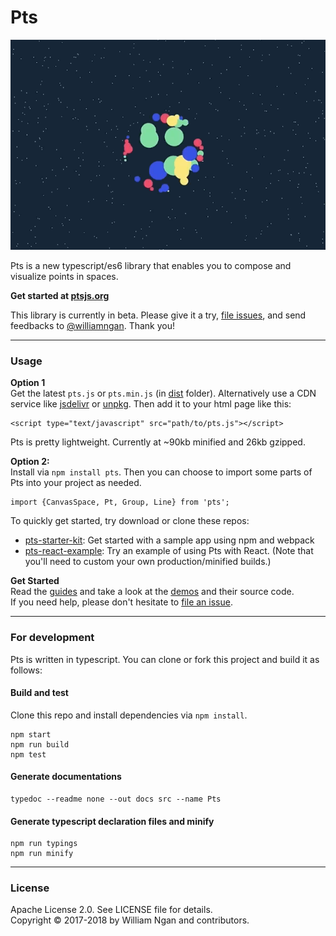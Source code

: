 # Pts

![image](./assets/pts-gif-10.gif)   

Pts is a new typescript/es6 library that enables you to compose and visualize points in spaces.

**Get started at [ptsjs.org](https://ptsjs.org)**

This library is currently in beta. Please give it a try, [file issues](https://github.com/williamngan/pts/issues), and send feedbacks to [@williamngan](https://twitter.com/williamngan). Thank you!

---    

### Usage

**Option 1**   
Get the latest `pts.js` or `pts.min.js` (in [dist](https://github.com/williamngan/pts/tree/master/dist) folder). Alternatively use a CDN service like [jsdelivr](https://cdn.jsdelivr.net/gh/williamngan/pts/dist/pts.min.js) or [unpkg](https://unpkg.com/pts/dist/pts.min.js). Then add it to your html page like this:
```
<script type="text/javascript" src="path/to/pts.js"></script>
```
Pts is pretty lightweight. Currently at ~90kb minified and 26kb gzipped.


**Option 2:**   
Install via `npm install pts`. Then you can choose to import some parts of Pts into your project as needed. 
```
import {CanvasSpace, Pt, Group, Line} from 'pts';
```

To quickly get started, try download or clone these repos:
- [pts-starter-kit](https://github.com/williamngan/pts-starter-kit): Get started with a sample app using npm and webpack
- [pts-react-example](https://github.com/williamngan/pts-react-example): Try an example of using Pts with React. (Note that you'll need to custom your own production/minified builds.)

**Get Started**   
Read the [guides](https://ptsjs.org/guide/get-started-0100) and take a look at the [demos](https://ptsjs.org/demo/?name=circle.intersectCircle2D) and their source code.    
If you need help, please don't hesitate to [file an issue](https://github.com/williamngan/pts/issues).

---    

### For development

Pts is written in typescript. You can clone or fork this project and build it as follows:

#### Build and test

Clone this repo and install dependencies via `npm install`.

```
npm start
npm run build
npm test
```

#### Generate documentations
```
typedoc --readme none --out docs src --name Pts
```

#### Generate typescript declaration files and minify
```
npm run typings
npm run minify
```

---    

### License
Apache License 2.0. See LICENSE file for details.   
Copyright © 2017-2018 by William Ngan and contributors.

